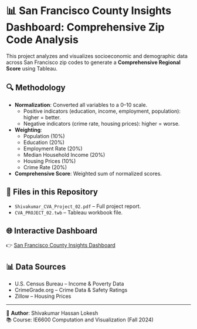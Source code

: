 # 📊 San Francisco County Insights Dashboard: Comprehensive Zip Code Analysis

This project analyzes and visualizes socioeconomic and demographic data across San Francisco zip codes to generate a **Comprehensive Regional Score** using Tableau.  

## 🔍 Methodology
- **Normalization**: Converted all variables to a 0–10 scale.
  - Positive indicators (education, income, employment, population): higher = better.
  - Negative indicators (crime rate, housing prices): higher = worse.
- **Weighting**:  
  - Population (10%)  
  - Education (20%)  
  - Employment Rate (20%)  
  - Median Household Income (20%)  
  - Housing Prices (10%)  
  - Crime Rate (20%)  
- **Comprehensive Score**: Weighted sum of normalized scores.

## 📂 Files in this Repository
- `Shivakumar_CVA_Project_02.pdf` – Full project report.
- `CVA_PROJECT_02.twb` – Tableau workbook file.

## 🌐 Interactive Dashboard
👉 [San Francisco County Insights Dashboard](https://public.tableau.com/app/profile/shivakumar.hassan.lokesh/viz/SanFranciscoCountyInsightsDashboardComprehensiveZipCodeAnalysis/Dashboard1)

## 📊 Data Sources
- U.S. Census Bureau – Income & Poverty Data  
- CrimeGrade.org – Crime Data & Safety Ratings  
- Zillow – Housing Prices  

---

👤 **Author**: Shivakumar Hassan Lokesh  
📚 Course: IE6600 Computation and Visualization (Fall 2024)
